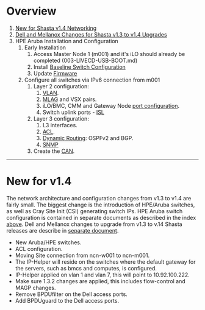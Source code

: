 # Overview
1. [New for Shasta v1.4 Networking](#new-for-v1.4)
1. [Dell and Mellanox Changes for Shasta v1.3 to v1.4 Upgrades](412-MGMT-NET-DELL-MELLANOX-UPGRADES.md)
1. HPE Aruba Installation and Configuration
    1. Early Installation
        1. Access Master Node 1 (m001) and it's iLO should already be completed (003-LIVECD-USB-BOOT.md)
        1. Install [Baseline Switch Configuration](402-MGMT-NET-BASE-CONFIG.md)
        1. Update [Firmware](409-MGMT-NET-FIRMWARE-UPDATE.md)
    1. Configure all switches via IPv6 connection from m001
        1. Layer 2 configuration:
            1. [VLAN](403-MGMT-NET-VLAN-CONFIG.md).
            1. [MLAG](404-MGMT-NET-MLAG-CONFIG.md) and VSX pairs.
            1. iLO/BMC, CMM and Gateway Node [port configuration](405-MGMT-NET-PORT-CONFIG.md).
            1. Switch uplink ports - [ISL](410-MGMT-NET-UPLINK-CONFIG.md)
        1. Layer 3 configuration:
            1. L3 interfaces.
            1. [ACL](406-MGMT-NET-ACL-CONFIG.md).
            1. [Dynamic Routing](411-MGMT-NET-LAYER3-CONFIG.md): OSPFv2 and BGP.
            1. [SNMP](407-MGMT-NET-SNMP-CONFIG.md)
        1. Create the [CAN](408-MGMT-NET-CAN-CONFIG.md).

----------------------------------------

# New for v1.4
The network architecture and configuration changes from v1.3 to v1.4 are fairly small. The biggest change is the introduction of HPE/Aruba switches, as well as Cray Site Init (CSI) generating switch IPs. HPE Aruba switch configuration is contained in separate documents as described in the index [above](#overview).  Dell and Mellanox changes to upgrade from v1.3 to v.14 Shasta releases are describe in [separate document](412-MGMT-NET-DELL-MELLANOX-UPGRADES.md).

*   New Aruba/HPE switches.
*   ACL configuration.
*   Moving Site connection from ncn-w001 to ncn-m001.
*   The IP-Helper will reside on the switches where the default gateway for the servers, such as bmcs and computes, is configured.
*   IP-Helper applied on vlan 1 and vlan 7, this will point to 10.92.100.222.
*   Make sure 1.3.2 changes are applied, this includes flow-control and MAGP changes.
*   Remove BPDUfilter on the Dell access ports.
*   Add BPDUguard to the Dell access ports.


